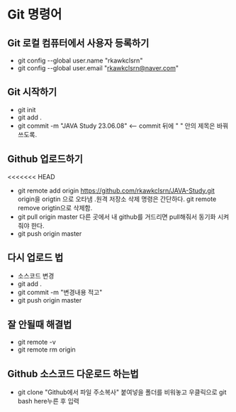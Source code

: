 # Git 명령어

## Git 로컬 컴퓨터에서 사용자 등록하기

- git config --global user.name "rkawkclsrn"
- git config --global user.email "rkawkclsrn@naver.com"

## Git 시작하기

- git init
- git add .
- git commit -m "JAVA Study 23.06.08" <-- commit 뒤에 " " 안의 제목은 바꿔쓰도록.

## Github 업로드하기

<<<<<<< HEAD

- git remote add origin https://github.com/rkawkclsrn/JAVA-Study.git
  origin을 origtin 으로 오타냄 .원격 저장소 삭제 명령은 간단하다.
  git remote remove origtin으로 삭제함.
- git pull origin master
  다른 곳에서 내 github를 거드리면 pull해줘서 동기화 시켜줘야 한다.
- git push origin master

## 다시 업로드 법

- 소스코드 변경
- git add .
- git commit -m "변경내용 적고"
- git push origin master

## 잘 안될때 해결법

- git remote -v
- git remote rm origin

## Github 소스코드 다운로드 하는법

- git clone "Github에서 파일 주소복사"
  붙여넣을 폴더를 비워놓고 우클릭으로 git bash here누른 후 입력
